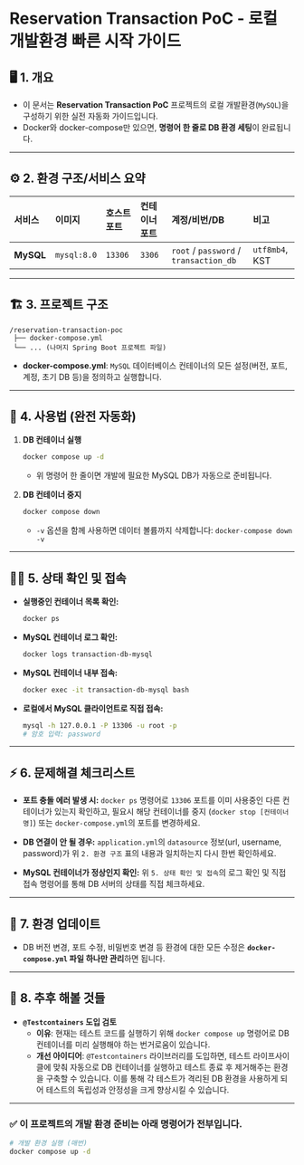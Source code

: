 # Reservation Transaction PoC - 로컬 개발환경 빠른 시작 가이드

## 🖥️ 1. 개요

* 이 문서는 **Reservation Transaction PoC** 프로젝트의 로컬 개발환경(`MySQL`)을 구성하기 위한 실전 자동화 가이드입니다.
* Docker와 docker-compose만 있으면, **명령어 한 줄로 DB 환경 세팅**이 완료됩니다.

-----

## ⚙️ 2. 환경 구조/서비스 요약

| 서비스 | 이미지 | 호스트 포트 | 컨테이너 포트 | 계정/비번/DB | 비고 |
| :--- | :--- | :--- | :--- | :--- | :--- |
| **MySQL** | `mysql:8.0` | `13306` | `3306` | `root` / `password` / `transaction_db` | `utf8mb4`, KST |

-----

## 🏗️ 3. 프로젝트 구조

```
/reservation-transaction-poc
 ├── docker-compose.yml
 └── ... (나머지 Spring Boot 프로젝트 파일)
```

* **docker-compose.yml**:
  `MySQL` 데이터베이스 컨테이너의 모든 설정(버전, 포트, 계정, 초기 DB 등)을 정의하고 실행합니다.

-----

## 🚀 4. 사용법 (완전 자동화)

1.  **DB 컨테이너 실행**

    ```sh
    docker compose up -d
    ```

    * 위 명령어 한 줄이면 개발에 필요한 MySQL DB가 자동으로 준비됩니다.

2.  **DB 컨테이너 중지**

    ```sh
    docker compose down
    ```

    * `-v` 옵션을 함께 사용하면 데이터 볼륨까지 삭제합니다: `docker-compose down -v`

-----

## 🧑‍💻 5. 상태 확인 및 접속

* **실행중인 컨테이너 목록 확인:**

  ```sh
  docker ps
  ```

* **MySQL 컨테이너 로그 확인:**

  ```sh
  docker logs transaction-db-mysql
  ```

* **MySQL 컨테이너 내부 접속:**

  ```sh
  docker exec -it transaction-db-mysql bash
  ```

* **로컬에서 MySQL 클라이언트로 직접 접속:**

  ```sh
  mysql -h 127.0.0.1 -P 13306 -u root -p
  # 암호 입력: password
  ```

-----

## ⚡ 6. 문제해결 체크리스트

* **포트 충돌 에러 발생 시:**
  `docker ps` 명령어로 `13306` 포트를 이미 사용중인 다른 컨테이너가 있는지 확인하고, 필요시 해당 컨테이너를 중지 (`docker stop [컨테이너명]`) 또는 `docker-compose.yml`의 포트를 변경하세요.

* **DB 연결이 안 될 경우:**
  `application.yml`의 `datasource` 정보(url, username, password)가 위 `2. 환경 구조` 표의 내용과 일치하는지 다시 한번 확인하세요.

* **MySQL 컨테이너가 정상인지 확인:**
  위 `5. 상태 확인 및 접속`의 로그 확인 및 직접 접속 명령어를 통해 DB 서버의 상태를 직접 체크하세요.

-----

## 📝 7. 환경 업데이트

* DB 버전 변경, 포트 수정, 비밀번호 변경 등 환경에 대한 모든 수정은 **`docker-compose.yml` 파일 하나만 관리**하면 됩니다.

-----

## 🤔 8. 추후 해볼 것들

* **`@Testcontainers` 도입 검토**
    * **이유**: 현재는 테스트 코드를 실행하기 위해 `docker compose up` 명령어로 DB 컨테이너를 미리 실행해야 하는 번거로움이 있습니다.
    * **개선 아이디어**: `@Testcontainers` 라이브러리를 도입하면, 테스트 라이프사이클에 맞춰 자동으로 DB 컨테이너를 실행하고 테스트 종료 후 제거해주는 환경을 구축할 수 있습니다. 이를 통해 각 테스트가 격리된 DB 환경을 사용하게 되어 테스트의 독립성과 안정성을 크게 향상시킬 수 있습니다.

-----

### ✅ 이 프로젝트의 개발 환경 준비는 아래 명령어가 전부입니다.

```sh
# 개발 환경 실행 (매번)
docker compose up -d
```